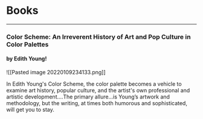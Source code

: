 # Books 
---
### Color Scheme: An Irreverent History of Art and Pop Culture in Color Palettes
#### by Edith Young!

![[Pasted image 20220109234133.png]]

In Edith Young's Color Scheme, the color palette becomes a vehicle to examine art history, popular culture, and the artist's own professional and artistic development....The primary allure...is Young’s artwork and methodology, but the writing, at times both humorous and sophisticated, will get you to stay.